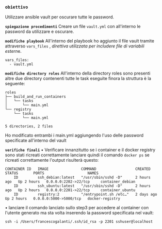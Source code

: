 ### **`obiettivo`**
Utilizzare ansible vault per oscurare tutte le password.

**`spiegazione procedimenti`**
Creare un file `vault.yml` con all'interno le password da utilizzare e oscurare.

**`modifiche playbook`** 
All'interno del playbook ho aggiunto il file vault tramite attraverso `vars_files` , *direttiva utilizzata per includere file di variabili estern*e.

    vars_files:
      - vault.yml
**`modifiche directory roles`**
All'interno della directory roles sono presenti altre due directory contenenti tutte le task eseguite finora la struttura è la seguente:

    roles
    ├── build_and_run_containers
    │   └── tasks
    │       └── main.yml
    └── registry
        └── tasks
            └── main.yml

    5 directories, 2 files
Ho modificato entrambi i main.yml aggiungendo l'uso delle password specificate all'interno del vault

**`verifiche finali`**
• Verificare innanzitutto se i container e il docker registry sono stati ricreati correttamente lanciare quindi il comando `docker ps`
se ricreati correttamente l'output risulterà questo:

    CONTAINER ID   IMAGE               COMMAND                  CREATED       STATUS       PORTS                    NAMES
        ID         ssh_debian:latest   "/usr/sbin/sshd -D"      2 hours ago   Up 2 hours   0.0.0.0:2202->22/tcp     container_debian
        ID         ssh_ubuntu:latest   "/usr/sbin/sshd -D"      2 hours ago   Up 2 hours   0.0.0.0:2201->22/tcp     container_ubuntu
        ID         registry:2          "/entrypoint.sh /etc…"   2 days ago    Up 2 hours   0.0.0.0:5000->5000/tcp   docker-registry
    
• lanciare il comando lanciato sullo step3 per accedere al container con l'utente generato ma sta volta inserendo la password specificata nel vault:

`ssh -i /Users/francescogalanti/.ssh/id_rsa -p 2201 sshuser@localhost` 

